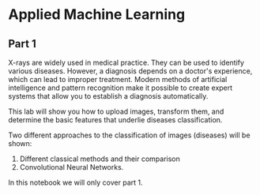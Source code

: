 # Applied Machine Learning

## Part 1
X-rays are widely used in medical practice. They can be used to identify various diseases. However, a diagnosis depends on a doctor's experience, which can lead to improper treatment. Modern methods of artificial intelligence and pattern recognition make it possible to create expert systems that allow you to establish a diagnosis automatically.

This lab will show you how to upload images, transform them, and determine the basic features that underlie diseases classification.

Two different approaches to the classification of images (diseases) will be shown:
1. Different classical methods and their comparison 
2. Convolutional Neural Networks.

In this notebook we will only cover part 1.
